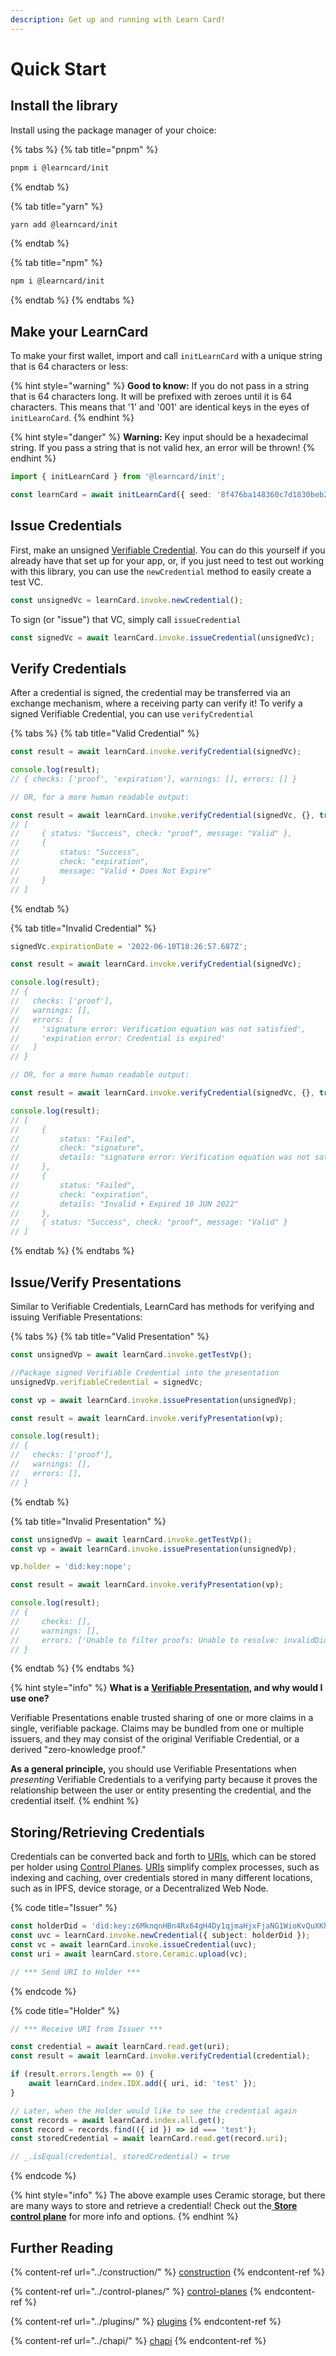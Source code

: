 ```yaml
---
description: Get up and running with Learn Card!
---
```


# Quick Start

## Install the library

Install using the package manager of your choice:

{% tabs %}
{% tab title="pnpm" %}
```bash
pnpm i @learncard/init
```
{% endtab %}

{% tab title="yarn" %}
```bash
yarn add @learncard/init
```
{% endtab %}

{% tab title="npm" %}
```bash
npm i @learncard/init
```
{% endtab %}
{% endtabs %}

## Make your LearnCard

To make your first wallet, import and call `initLearnCard` with a unique string that is 64 characters or less:

{% hint style="warning" %}
**Good to know:** If you do not pass in a string that is 64 characters long. It will be prefixed with zeroes until it is 64 characters. This means that '1' and '001' are identical keys in the eyes of `initLearnCard`.
{% endhint %}

{% hint style="danger" %}
**Warning:** Key input should be a hexadecimal string. If you pass a string that is not valid hex, an error will be thrown!
{% endhint %}

```typescript
import { initLearnCard } from '@learncard/init';

const learnCard = await initLearnCard({ seed: '8f476ba148360c7d1830beb2520e6bf883e934a7d16159ce0930e3cc53799fd9' });
```

## Issue Credentials

First, make an unsigned [Verifiable Credential](https://www.w3.org/TR/vc-data-model/). You can do this yourself if you already have that set up for your app, or, if you just need to test out working with this library, you can use the `newCredential` method to easily create a test VC.

```typescript
const unsignedVc = learnCard.invoke.newCredential();
```

To sign (or "issue") that VC, simply call `issueCredential`

```typescript
const signedVc = await learnCard.invoke.issueCredential(unsignedVc);
```

## Verify Credentials

After a credential is signed, the credential may be transferred via an exchange mechanism, where a receiving party can verify it! To verify a signed Verifiable Credential, you can use `verifyCredential`

{% tabs %}
{% tab title="Valid Credential" %}
```typescript
const result = await learnCard.invoke.verifyCredential(signedVc);

console.log(result);
// { checks: ['proof', 'expiration'], warnings: [], errors: [] }

// OR, for a more human readable output:

const result = await learnCard.invoke.verifyCredential(signedVc, {}, true);
// [
//     { status: "Success", check: "proof", message: "Valid" },
//     {
//         status: "Success",
//         check: "expiration",
//         message: "Valid • Does Not Expire"
//     }
// ]
```
{% endtab %}

{% tab title="Invalid Credential" %}
```typescript
signedVc.expirationDate = '2022-06-10T18:26:57.687Z';

const result = await learnCard.invoke.verifyCredential(signedVc);

console.log(result);
// {
//   checks: ['proof'],
//   warnings: [],
//   errors: [
//     'signature error: Verification equation was not satisfied',
//     'expiration error: Credential is expired'
//   ]
// }

// OR, for a more human readable output:

const result = await learnCard.invoke.verifyCredential(signedVc, {}, true);

console.log(result); 
// [
//     { 
//         status: "Failed",
//         check: "signature",
//         details: "signature error: Verification equation was not satisfied"
//     },
//     {
//         status: "Failed",
//         check: "expiration",
//         details: "Invalid • Expired 10 JUN 2022"
//     },
//     { status: "Success", check: "proof", message: "Valid" }
// ]
```
{% endtab %}
{% endtabs %}

## Issue/Verify Presentations

Similar to Verifiable Credentials, LearnCard has methods for verifying and issuing Verifiable Presentations:

{% tabs %}
{% tab title="Valid Presentation" %}
```typescript
const unsignedVp = await learnCard.invoke.getTestVp();

//Package signed Verifiable Credential into the presentation
unsignedVp.verifiableCredential = signedVc;

const vp = await learnCard.invoke.issuePresentation(unsignedVp);

const result = await learnCard.invoke.verifyPresentation(vp);

console.log(result);
// {
//   checks: ['proof'],
//   warnings: [],
//   errors: [],
// }
```
{% endtab %}

{% tab title="Invalid Presentation" %}
```typescript
const unsignedVp = await learnCard.invoke.getTestVp();
const vp = await learnCard.invoke.issuePresentation(unsignedVp);

vp.holder = 'did:key:nope';

const result = await learnCard.invoke.verifyPresentation(vp);

console.log(result);
// {
//     checks: [],
//     warnings: [],
//     errors: ['Unable to filter proofs: Unable to resolve: invalidDid'],
// }
```
{% endtab %}
{% endtabs %}

{% hint style="info" %}
**What is a** [**Verifiable Presentation**](https://www.w3.org/TR/vc-data-model/#dfn-presentations)**, and why would I use one?**&#x20;

Verifiable Presentations enable trusted sharing of one or more claims in a single, verifiable package. Claims may be bundled from one or multiple issuers, and they may consist of the original Verifiable Credential, or a derived "zero-knowledge proof."

**As a general principle,** you should use Verifiable Presentations when _presenting_ Verifiable Credentials to a verifying party because it proves the relationship between the user or entity presenting the credential, and the credential itself.&#x20;
{% endhint %}

## Storing/Retrieving Credentials

Credentials can be converted back and forth to [URIs](../uris.md), which can be stored per holder using [Control Planes](../control-planes/). [URIs](../uris.md) simplify complex processes, such as indexing and caching, over credentials stored in many different locations, such as in IPFS, device storage, or a Decentralized Web Node.

{% code title="Issuer" %}
```typescript
const holderDid = 'did:key:z6MknqnHBn4Rx64gH4Dy1qjmaHjxFjaNG1WioKvQuXKhEKL5'
const uvc = learnCard.invoke.newCredential({ subject: holderDid });
const vc = await learnCard.invoke.issueCredential(uvc);
const uri = await learnCard.store.Ceramic.upload(vc);

// *** Send URI to Holder ***
```
{% endcode %}

{% code title="Holder" %}
```typescript
// *** Receive URI from Issuer ***

const credential = await learnCard.read.get(uri);
const result = await learnCard.invoke.verifyCredential(credential);

if (result.errors.length == 0) {
    await learnCard.index.IDX.add({ uri, id: 'test' });
}

// Later, when the Holder would like to see the credential again
const records = await learnCard.index.all.get();
const record = records.find(({ id }) => id === 'test');
const storedCredential = await learnCard.read.get(record.uri);

// _.isEqual(credential, storedCredential) = true 
```
{% endcode %}

{% hint style="info" %}
The above example uses Ceramic storage, but there are many ways to store and retrieve a credential! Check out the[ **Store control plane**](../control-planes/store.md) for more info and options.
{% endhint %}

## Further Reading

{% content-ref url="../construction/" %}
[construction](../construction/)
{% endcontent-ref %}

{% content-ref url="../control-planes/" %}
[control-planes](../control-planes/)
{% endcontent-ref %}

{% content-ref url="../plugins/" %}
[plugins](../plugins/)
{% endcontent-ref %}

{% content-ref url="../chapi/" %}
[chapi](../chapi/)
{% endcontent-ref %}
